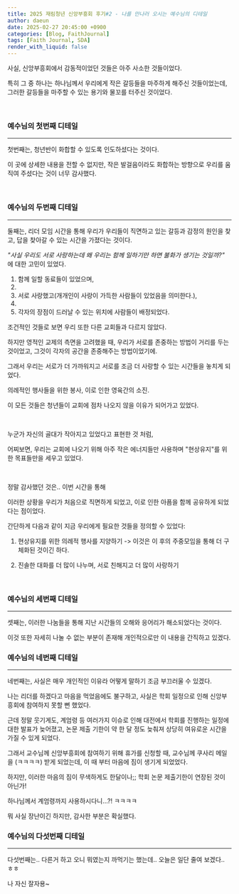 ```yaml
---
title: 2025 재림청년 신앙부흥회 후기#2 - 나를 만나러 오시는 예수님의 디테일
author: daeun
date: 2025-02-27 20:45:00 +0900
categories: [Blog, FaithJournal]
tags: [Faith Journal, SDA]
render_with_liquid: false
---
```


사실, 신앙부흥회에서 감동적이었던 것들은 아주 사소한 것들이었다. 

특히 그 중 하나는 하나님께서 우리에게 작은 갈등들을 마주하게 해주신 것들이었는데, 그러한 갈등들을 마주할 수 있는 용기와 물꼬를 터주신 것이었다. 

<br>

### 예수님의 첫번째 디테일

--- 

첫번째는, 청년반이 화합할 수 있도록 인도하셨다는 것이다. 

이 곳에 상세한 내용을 전할 수 없지만, 작은 발걸음이라도 화합하는 방향으로 우리를 움직여 주셨다는 것이 너무 감사했다. 

<!--
  
  첫번째는 우리의 필요에 따라 방배정이 되었다는 것이었는데, 여자방은 사실 서로 갈등이 있는 사람들 끼리 방이 배정이 되었었다. 
  하지만, 이를 통해서 하나님께서는 우리를 화합하는 방향으로 조금 더 이끄셨다. 
  
  불안정한 사람을 어려워 하던 한 언니와, 그 사람. 
  엄격한 사람들과, 통제를 어려워하고 상처받는 사람.
  묘한 울림에 서로 대화를 어려워 하는 사람들.. 

  그들이 서로 함께 시간을 보냄으로써, 함께 있어도 괜찮다는 위로와 위안을 받는 시간을 가지게 되었다. 
  
-->

<br>

### 예수님의 두번째 디테일

--- 

둘째는, 리더 모임 시간을 통해 우리가 우리들이 직면하고 있는 갈등과 감정의 원인을 찾고, 답을 찾아갈 수 있는 시간을 가졌다는 것이다. 

*"사실 우리도 서로 사랑하는데 왜 우리는 함께 일하기만 하면 불화가 생기는 것일까?"* 에 대한 고민이 있었다. 

1) 함께 일할 동료들이 있었으며,
2) 
3) 서로 사랑했고(개개인이 사랑이 가득한 사람들이 있었음을 의미한다.),
4) 
5) 각자의 장점이 드러날 수 있는 위치에 사람들이 배정되었다.

조건적인 것들로 보면 우리 또한 다른 교회들과 다르지 않았다.

하지만 영적인 교제의 측면을 고려했을 때, 우리가 서로를 존중하는 방법이 거리를 두는 것이었고, 그것이 각자의 공간을 존중해주는 방법이었기에.

그래서 우리는 서로가 더 가까워지고 서로를 조금 더 사랑할 수 있는 시간들을 놓치게 되었다.

의례적인 행사들을 위한 봉사, 이로 인한 영육간의 소진. 

이 모든 것들은 청년들이 교회에 점차 나오지 않을 이유가 되어가고 있었다. 

<br>

누군가 자신의 골대가 작아지고 있었다고 표현한 것 처럼, 

어찌보면, 우리는 교회에 나오기 위해 아주 작은 에너지들만 사용하며 "현상유지"를 위한 목표들만을 세우고 있었다. 

<br>

정말 감사했던 것은.. 이번 시간을 통해

이러한 상황을 우리가 처음으로 직면하게 되었고, 이로 인한 아픔을 함께 공유하게 되었다는 점이었다. 

간단하게 다음과 같이 지금 우리에게 필요한 것들을 정의할 수 있었다: 

1. 현상유지를 위한 의례적 행사를 지양하기 -> 이것은 이 후의 주중모임을 통해 더 구체화된 것이긴 하다.

2. 진솔한 대화를 더 많이 나누며, 서로 친해지고 더 많이 사랑하기

<br>


### 예수님의 세번째 디테일

--- 

셋째는, 이러한 나눔들을 통해 지난 시간들의 오해와 응어리가 해소되었다는 것이다. 

이것 또한 자세히 나눌 수 없는 부분이 존재해 개인적으로만 이 내용을 간직하고 있겠다. 

<!--
  
  사실 작년에 회장단을 하면서 타인에 대한 오해와 불편한 마음들이 생기게 되었는데, 

  다른 이를 통해 그 사람이 하고자 했던 말들이 아닌 다른 말들을 전해 듣게 되었던 것이 나는 매우 힘들었다. 

  하지만, 나중에 알게 되었는데, 그 사람은 나에게 그런 이야기를 하고 싶었던 것이 아니었다. 

  사실은 우리가 서로를 배려하고, 서로를 위하는 마음을 가지고 있었다는 것을 왜 몰랐을까? 

  조금 더 따뜻한 마음으로 마무리 할 수 있었던 시간들이 안타까울 뿐이다. 
  
-->
   

### 예수님의 네번째 디테일

--- 

네번째는, 사실은 매우 개인적인 이유라 어떻게 말하기 조금 부끄러울 수 있겠다. 

나는 리더를 하겠다고 마음을 먹었음에도 불구하고, 사실은 학회 일정으로 인해 신앙부흥회에 참여하지 못할 뻔 했었다. 

근데 정말 웃기게도, 계엄령 등 여러가지 이슈로 인해 대전에서 학회를 진행하는 일정에 대한 발표가 늦어졌고, 논문 제출 기한이 약 한 달 정도 늦춰져 상당히 여유로운 시간을 가질 수 있게 되었다. 

그래서 교수님께 신앙부흥회에 참여하기 위해 휴가를 신청할 때, 교수님께 쿠사리 메일을 (ㅋㅋㅋㅋ) 받게 되었는데, 이 때 부터 마음에 짐이 생기게 되었었다. 

하지만, 이러한 마음의 짐이 무색하게도 한달이나;; 학회 논문 제출기한이 연장된 것이 아닌가! 

하나님께서 계엄령까지 사용하시다니...?! ㅋㅋㅋㅋ

뭐 사실 장난이긴 하지만, 감사한 부분은 확실했다. 

### 예수님의 다섯번째 디테일

--- 

다섯번째는.. 다른거 하고 오니 뭐였는지 까먹기는 했는데.. 오늘은 일단 줄여 보겠다.. ㅎㅎ 

나 자신 잘자용~
